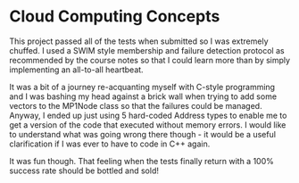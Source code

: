 # Cloud Computing Concepts

This project passed all of the tests when submitted so I was extremely chuffed.  I used a SWIM style membership and failure detection protocol as recommended by the course notes so that I could learn more than by simply implementing an all-to-all heartbeat.

It was a bit of a journey re-acquanting myself with C-style programming and I was bashing my head against a brick wall when trying to add some vectors to the MP1Node class so that the failures could be managed.  Anyway, I ended up just using 5 hard-coded Address types to enable me to get a version of the code that executed without memory errors.  I would like to understand what was going wrong there though - it would be a useful clarification if I was ever to have to code in C++ again.

It was fun though.  That feeling when the tests finally return with a 100% success rate should be bottled and sold!
